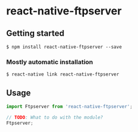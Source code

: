 # react-native-ftpserver

## Getting started

`$ npm install react-native-ftpserver --save`

### Mostly automatic installation

`$ react-native link react-native-ftpserver`

## Usage
```javascript
import Ftpserver from 'react-native-ftpserver';

// TODO: What to do with the module?
Ftpserver;
```
